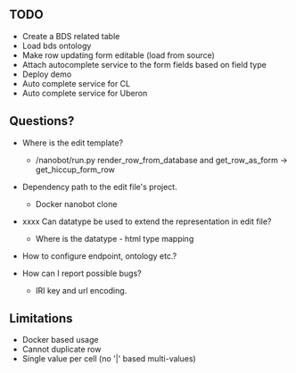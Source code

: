 ## TODO

* Create a BDS related table
* Load bds ontology
* Make row updating form editable (load from source)
* Attach autocomplete service to the form fields based on field type
* Deploy demo
* Auto complete service for CL 
* Auto complete service for Uberon

## Questions?

* Where is the edit template?
  * /nanobot/run.py  render_row_from_database  and  get_row_as_form  -> get_hiccup_form_row
* Dependency path to the edit file's project.
  * Docker nanobot clone
* xxxx Can datatype be used to extend the representation in edit file?
  * Where is the datatype - html type mapping
* How to configure endpoint, ontology etc.?

* How can I report possible bugs?
  * IRI key and url encoding.

## Limitations

* Docker based usage
* Cannot duplicate row
* Single value per cell (no '|' based multi-values)